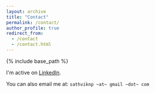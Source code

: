 ```yaml
---
layout: archive
title: "Contact"
permalink: /contact/
author_profile: true
redirect_from:
  - /contact
  - /contact.html
---
```


{% include base_path %}

I'm active on [LinkedIn](https://www.linkedin.com/in/sathviknprasad/). 

You can also email me at: `sathviknp ~at~ gmail ~dot~ com`